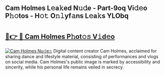 ## Cam Holmes L𝚎a𝚔ed N𝚞𝚍e - Part-9oq Vi𝚍𝚎o P𝚑𝚘tos - H𝚘𝚝 O𝚗𝚕yf𝚊ns L𝚎a𝚔s YLObq

# <h2><a href="http://kfat4t.oniu.top/?m=Cam+Holmes">🔗👉 🔴 Cam Holmes P𝚑ot𝚘𝚜 V𝚒d𝚎o</a></h2>

[![Cam Holmes Nu𝚍e𝚜](https://i.imgur.com/0qMVB7G.gif)](http://kfat4t.oniu.top/?m=Cam+Holmes)
Digital content creator Cam Holmes, acclaimed for sharing dance and lifestyle material, consisting of performances and vlogs on social media. Cam Holmes's public image is marked by accessibility and sincerity, while his personal life remains veiled in secrecy.  
